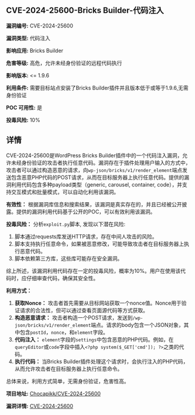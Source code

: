 ## CVE-2024-25600-Bricks Builder-代码注入

**漏洞编号:** CVE-2024-25600

**漏洞类型:** 代码注入

**影响应用:** Bricks Builder

**危害等级:** 高危，允许未经身份验证的远程代码执行

**影响版本:** <= 1.9.6

**利用条件:** 需要目标站点安装了Bricks Builder插件并且版本低于或等于1.9.6,无需身份验证

**POC 可用性:** 是

**投毒风险:** 10%

## 详情

CVE-2024-25600是WordPress Bricks Builder插件中的一个代码注入漏洞，允许未经身份验证的攻击者执行任意代码。漏洞存在于插件处理用户输入的方式中，攻击者可以通过构造恶意的请求，向`wp-json/bricks/v1/render_element`端点发送包含恶意PHP代码的POST请求，从而在目标服务器上执行任意代码。提供的漏洞利用代码包含多种payload类型（generic, carousel, container, code），并支持交互模式和批量模式，可以自动化利用该漏洞。

**有效性：**
根据漏洞库信息和搜索结果，该漏洞是真实存在的，并且已经被公开披露。提供的漏洞利用代码基于公开的POC，可以有效利用该漏洞。

**投毒风险：**
分析`exploit.py`脚本, 发现以下潜在风险:
1. 脚本通过requests库发送HTTP请求，存在中间人攻击的风险。
2. 脚本支持执行任意命令，如果被恶意修改，可能导致攻击者在目标服务器上执行恶意代码。
3. 脚本依赖第三方库，这些库可能存在安全漏洞。

综上所述，该漏洞利用代码存在一定的投毒风险，概率为10%。用户在使用该代码时，应仔细审查代码，确保其安全性。

**利用方式：**
1.  **获取Nonce：** 攻击者首先需要从目标网站获取一个nonce值。Nonce用于验证请求的合法性，但可以通过查看页面源代码等方式获取。
2.  **构造恶意请求：** 攻击者构造一个POST请求，发送到`/wp-json/bricks/v1/render_element`端点。请求的body包含一个JSON对象，其中包含`postId`，`nonce`，和`element`字段。
3.  **代码注入：** `element`字段的`settings`中包含恶意的PHP代码。例如，在`queryEditor`或`code`字段中插入`<?php system($_GET['cmd']); ?>`之类的代码。
4.  **执行代码：** 当Bricks Builder插件处理这个请求时，会执行注入的PHP代码，从而允许攻击者在目标服务器上执行任意命令。

总体来说，利用方式简单，无需身份验证，危害性高。

**项目地址:** [Chocapikk/CVE-2024-25600](https://github.com/Chocapikk/CVE-2024-25600)

**漏洞详情:** [CVE-2024-25600](https://nvd.nist.gov/vuln/detail/CVE-2024-25600)